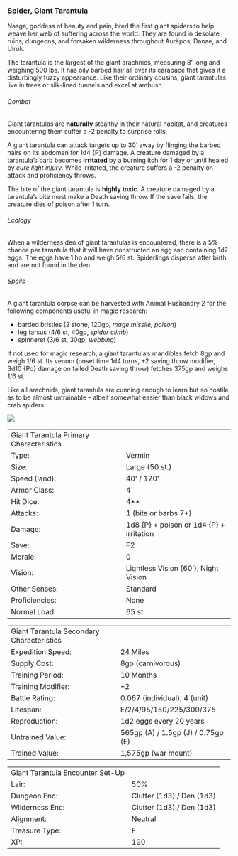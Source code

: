 ### Spider, Giant Tarantula

Nasga, goddess of beauty and pain, bred the first giant spiders to help weave her web of suffering across the world. They are found in desolate ruins, dungeons, and forsaken wilderness throughout Aurëpos, Danae, and Ulruk.

The tarantula is the largest of the giant arachnids, measuring 8' long and weighing 500 lbs. It has oily barbed hair all over its carapace that gives it a disturbingly fuzzy appearance. Like their ordinary cousins, giant tarantulas live in trees or silk-lined tunnels and excel at ambush.

###### Combat

Giant tarantulas are **naturally** stealthy in their natural habitat, and creatures encountering them suffer a -2 penalty to surprise rolls.

A giant tarantula can attack targets up to 30’ away by flinging the barbed hairs on its abdomen for 1d4 {P} damage. A creature damaged by a tarantula’s barb becomes **irritated** by a burning itch for 1 day or until healed by *cure light injury*. While irritated, the creature suffers a -2 penalty on attack and proficiency throws.

The bite of the giant tarantula is **highly toxic**. A creature damaged by a tarantula’s bite must make a Death saving throw. If the save fails, the creature dies of poison after 1 turn.

###### Ecology

When a wilderness den of giant tarantulas is encountered, there is a 5% chance per tarantula that it will have constructed an egg sac containing 1d2 eggs. The eggs have 1 hp and weigh 5/6 st. Spiderlings disperse after birth and are not found in the den.

###### Spoils

A giant tarantula corpse can be harvested with Animal Husbandry 2 for the following components useful in magic research:

* barded bristles (2 stone, 120gp, *mage missile, poison*)
* leg tarsus (4/6 st, 40gp, *spider climb*)
* spinneret (3/6 st, 30gp, *webbing*)

If not used for magic research, a giant tarantula’s mandibles fetch 8gp and weigh 1/6 st. Its venom (onset time 1d4 turns, +2 saving throw modifier, 3d10 {Po} damage on failed Death saving throw) fetches 375gp and weighs 1/6 st.

Like all arachnids, giant tarantula are cunning enough to learn but so hostile as to be almost untrainable – albeit somewhat easier than black widows and crab spiders.

![](data:image/png;base64...)

|  |  |
| --- | --- |
| Giant Tarantula Primary Characteristics | |
| Type: | Vermin |
| Size: | Large (50 st.) |
| Speed (land): | 40’ / 120’ |
| Armor Class: | 4 |
| Hit Dice: | 4\*\* |
| Attacks: | 1 (bite or barbs 7+) |
| Damage: | 1d8 {P} + poison or  1d4 {P} + irritation |
| Save: | F2 |
| Morale: | 0 |
| Vision: | Lightless Vision (60’), Night Vision |
| Other Senses: | Standard |
| Proficiencies: | None |
| Normal Load: | 65 st. |

|  |  |
| --- | --- |
| Giant Tarantula Secondary Characteristics | |
| Expedition Speed: | 24 Miles |
| Supply Cost: | 8gp (carnivorous) |
| Training Period: | 10 Months |
| Training Modifier: | +2 |
| Battle Rating: | 0.067 (individual), 4 (unit) |
| Lifespan: | E/2/4/95/150/225/300/375 |
| Reproduction: | 1d2 eggs every 20 years |
| Untrained Value: | 565gp (A) / 1.5gp (J) / 0.75gp (E) |
| Trained Value: | 1,575gp (war mount) |

|  |  |
| --- | --- |
| Giant Tarantula Encounter Set-Up | |
| Lair: | 50% |
| Dungeon Enc: | Clutter (1d3) / Den (1d3) |
| Wilderness Enc: | Clutter (1d3) / Den (1d3) |
| Alignment: | Neutral |
| Treasure Type: | F |
| XP: | 190 |
